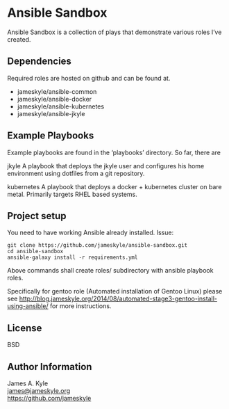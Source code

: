 Ansible Sandbox
===============

Ansible Sandbox is a collection of plays that demonstrate various roles I’ve
created.

Dependencies
------------

Required roles are hosted on github and can be found at.

- jameskyle/ansible-common
- jameskyle/ansible-docker
- jameskyle/ansible-kubernetes
- jameskyle/ansible-jkyle

Example Playbooks
-----------------

Example playbooks are found in the ‘playbooks’ directory. So far, there are

jkyle
    A playbook that deploys the jkyle user and configures his home environment
    using dotfiles from a git repository.

kubernetes
    A playbook that deploys a docker + kubernetes cluster on bare metal.
    Primarily targets RHEL based systems.

Project setup
-------------
You need to have working Ansible already installed. Issue:

	git clone https://github.com/jameskyle/ansible-sandbox.git
	cd ansible-sandbox
	ansible-galaxy install -r requirements.yml

Above commands shall create roles/ subdirectory with ansible playbook roles.

Specifically for gentoo role (Automated installation of Gentoo Linux)
please see http://blog.jameskyle.org/2014/08/automated-stage3-gentoo-install-using-ansible/
for more instructions.

License
-------

BSD

Author Information
------------------

James A. Kyle  
james@jameskyle.org  
https://github.com/jameskyle
